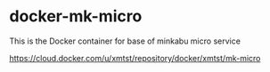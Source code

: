 # docker-mk-micro

This is the Docker container for base of minkabu micro service

https://cloud.docker.com/u/xmtst/repository/docker/xmtst/mk-micro

